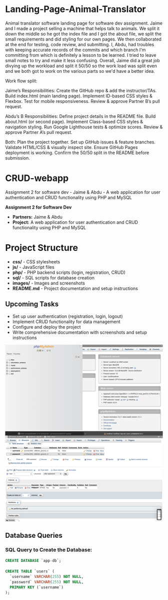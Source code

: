# Landing-Page-Animal-Translator
Animal translator software landing page for software dev assignment. Jaime and I made a project selling a machine that helps talk to animals. We split it down the middle so he got the index file and I got the about file, we split the small requirements and did styling for our own pages. We then collaborated at the end for testing, code review, and submitting. I, Abdu, had troubles with keeping accurate records of the commits and which branch I'm committing from which is definitely a lesson to be learned. I tried to leave small notes to try and make it less confusing. Overall, Jaime did a great job divying up the workload and  split it 50/50 so the work load was split even and we both got to work on the various parts so we'd have a better idea.

Work flow split:

Jaime’s Responsibilities:
Create the GitHub repo & add the instructor/TAs.
Build index.html (main landing page).
Implement ID-based CSS styles & Flexbox.
Test for mobile responsiveness.
Review & approve Partner B’s pull request.

Abdu’s B Responsibilities:
Define project details in the README file.
Build about.html (or second page).
Implement Class-based CSS styles & navigation styling.
Run Google Lighthouse tests & optimize scores.
Review & approve Partner A’s pull request.

Both:
Plan the project together.
Set up GitHub issues & feature branches.
Validate HTML/CSS & visually inspect site.
Ensure GitHub Pages deployment is working.
Confirm the 50/50 split in the README before submission.


# CRUD-webapp
Assignment 2 for software dev - Jaime & Abdu - A web application for user authentication and CRUD functionality using PHP and MySQL


**Assignment 2 for Software Dev**
- **Partners:** Jaime & Abdu
- **Project:** A web application for user authentication and CRUD functionality using PHP and MySQL
 
# Project Structure
- **css/** - CSS stylesheets
- **js/** - JavaScript files
- **php/** - PHP backend scripts (login, registration, CRUD)
- **sql/** - SQL scripts for database creation
- **images/** - Images and screenshots
- **README.md** - Project documentation and setup instructions

## Upcoming Tasks
- Set up user authentication (registration, login, logout)
- Implement CRUD functionality for data management
- Configure and deploy the project
- Write comprehensive documentation with screenshots and setup instructions


![phpMyAdmin Screenshot](./pictures/screenshot.png)
![Database Structure](./pictures/imgtable.png)




## Database Queries

### SQL Query to Create the Database:
```sql
CREATE DATABASE `app-db`;

CREATE TABLE `users` (
  `username` VARCHAR(255) NOT NULL,
  `password` VARCHAR(255) NOT NULL,
  PRIMARY KEY (`username`)
);



